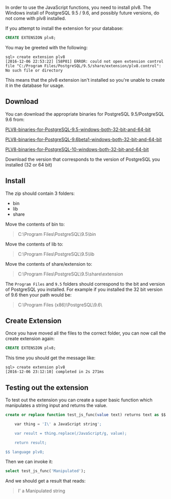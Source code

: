 <!--Title:Installing plv8 on Windows-->
<!--Url:installing-plv8-windows-->

In order to use the JavaScript functions, you need to install plv8. The Windows install of PostgreSQL 9.5 / 9.6, and possibly future versions, do not come with plv8 installed.

If you attempt to install the extension for your database:

```sql
CREATE EXTENSION plv8;
```

You may be greeted with the following:

    sql> create extension plv8
    [2016-12-06 22:53:22] [58P01] ERROR: could not open extension control file "C:/Program Files/PostgreSQL/9.5/share/extension/plv8.control": No such file or directory

This means that the plv8 extension isn't installed so you're unable to create it in the database for usage.

## Download

You can download the appropriate binaries for PostgreSQL 9.5/PostgreSQL 9.6 from:

[PLV8-binaries-for-PostgreSQL-9.5-windows-both-32-bit-and-64-bit](http://www.postgresonline.com/journal/archives/360-PLV8-binaries-for-PostgreSQL-9.5-windows-both-32-bit-and-64-bit.html)

[PLV8-binaries-for-PostgreSQL-9.6beta1-windows-both-32-bit-and-64-bit](http://www.postgresonline.com/journal/archives/367-PLV8-binaries-for-PostgreSQL-9.6beta1-windows-both-32-bit-and-64-bit.html)

[PLV8-binaries-for-PostgreSQL-10-windows-both-32-bit-and-64-bit](http://www.postgresonline.com/journal/archives/379-PLV8-binaries-for-PostgreSQL-10-windows-both-32-bit-and-64-bit.htmll)

Download the version that corresponds to the version of PostgreSQL you installed (32 or 64 bit)

## Install

The zip should contain 3 folders:

- bin
- lib
- share

Move the contents of bin to:

> C:\Program Files\PostgreSQL\9.5\bin

Move the contents of lib to:

> C:\Program Files\PostgreSQL\9.5\lib

Move the contents of share/extension to:

> C:\Program Files\PostgreSQL\9.5\share\extension

The `Program Files` and `9.5` folders should correspond to the bit and version of PostgreSQL you installed. For example if you installed the 32 bit version of 9.6 then your path would be:

> C:\Program Files (x86)\PostgreSQL\9.6\

## Create Extension

Once you have moved all the files to the correct folder, you can now call the create extension again:

```sql
CREATE EXTENSION plv8;
```

This time you should get the message like:

    sql> create extension plv8
    [2016-12-06 23:12:10] completed in 2s 271ms

## Testing out the extension

To test out the extension you can create a super basic function which manipulates a string input and returns the value.

```sql
create or replace function test_js_func(value text) returns text as $$

    var thing = 'I\' a JavaScript string';

    var result = thing.replace(/JavaScript/g, value);

    return result;

$$ language plv8;
```

Then we can invoke it:

```sql
select test_js_func('Manipulated');
```

And we should get a result that reads:

> I' a Manipulated string
